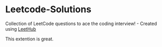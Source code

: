 # Leetcode-Solutions
Collection of LeetCode questions to ace the coding interview! - Created using [LeetHub](https://github.com/QasimWani/LeetHub)

This extention is great.
